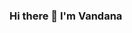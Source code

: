 ### Hi there 👋 I'm Vandana

<!--
**vandanacr538/vandanacr538** is a ✨ _special_ ✨ repository because its `README.md` (this file) appears on your GitHub profile.

Here are some ideas to get you started:
- I'm a Full-stack developer and I love programming and technology.
- I’m always looking for an opportunity to learn something new and I’m currently learning🌱 nodejs, express backend.

- 💬 Ask me about ...

- 📫 How to reach me: ...
<div align="center" display="flex">
  <a target="_blank" href="https://www.linkedin.com/in/vandana-c-476444191/"> <img src="https://img.shields.io/badge/LinkedIn-0077B5?style=for-the-badge&logo=linkedin&logoColor=white" /></a>
  <a target="_blank" href=""mailto: vandanacr538@gmail.com><img src="https://img.shields.io/badge/Gmail-D14836?style=for-the-badge&logo=gmail&logoColor=white" /></a>
  <a target="_blank" href="https://twitter.com/Vandana5713"><img src="https://img.shields.io/badge/Twitter-1DA1F2?style=for-the-badge&logo=twitter&logoColor=white" /></a>
  <a target="_blank" href="https://github.com/vandanacr538"><img src="https://img.shields.io/badge/GitHub-100000?style=for-the-badge&logo=github&logoColor=white" /></a>
</div>
-->
